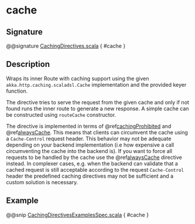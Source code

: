 # cache

## Signature

@@signature [CachingDirectives.scala](../../../../../../../../../akka-http-caching/src/main/scala/akka/http/scaladsl/server/directives/CachingDirectives.scala) { #cache }

## Description

Wraps its inner Route with caching support using the given `akka.http.caching.scaladsl.Cache` implementation and the provided keyer function.

The directive tries to serve the request from the given cache and only if not found runs the inner route to generate a new response. A simple cache can be constructed using `routeCache` constructor.

The directive is implemented in terms of @ref[cachingProhibited](cachingProhibited.md) and @ref[alwaysCache](alwaysCache.md). This means that clients can circumvent the cache using a `Cache-Control` request header. This behavior may not be adequate depending on your backend implementation (i.e how expensive a call circumventing the cache into the backend is). If you want to force all requests to be handled by the cache use the @ref[alwaysCache](alwaysCache.md) directive instead. In complexer cases, e.g. when the backend can validate that a cached request is still acceptable according to the request `Cache-Control` header the predefined caching directives may not be sufficient and a custom solution is necessary.

## Example

@@snip [CachingDirectivesExamplesSpec.scala](../../../../../../../test/scala/docs/http/scaladsl/server/directives/CachingDirectivesExamplesSpec.scala) { #cache }
